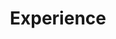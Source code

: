 ---
# An instance of the Experience widget.
# Documentation: https://wowchemy.com/docs/page-builder/
widget: experience

# This file represents a page section.
headless: true

# Order that this section appears on the page.
weight: 40

title: Experience
subtitle:

# Date format for experience
#   Refer to https://wowchemy.com/docs/customization/#date-format
date_format: Jan 2006

# Experiences.
#   Add/remove as many `experience` items below as you like.
#   Required fields are `title`, `company`, and `date_start`.
#   Leave `date_end` empty if it's your current employer.
#   Begin multi-line descriptions with YAML's `|2-` multi-line prefix.
# Experiences.
#   Add/remove as many `experience` items below as you like.
#   Required fields are `title`, `company`, and `date_start`.
#   Leave `date_end` empty if it's your current employer.
#   Begin multi-line descriptions with YAML's `|2-` multi-line prefix.
experience:
  - title: Graduate Research Assistant
    company: UCF University Writing Center
    company_url: ''
    company_logo: ''
    location: ''
    date_start: '2021-08-01'
    date_end: ''
    description: |2-
        Responsibilities include:
        
        * Conducting one-to-one writing consultations.
        * Creating marketing materials to promote space.
        * Complete duties as assigned by the director.

experience:
 - title: Administrative Assistant
   company: Nova Southeastern University Department of Communication, Media, and the Arts
   company_url: ''
   company_logo: '' 
   location: '' 
   date_start: '2017-08-01'
   date_end: '2019-08-01'
   description: |2- 
        Responsibilites include:

        * General clerical duties.
        * Assisted the department chair, faculty, and staff with special projects and recruitment.
        * Prepared and updated couse schedules and book orders.
        * Scheduled meetings, appointments, and events and coordinated travel to ensure timely scheduling.

design:
  columns: '2'
---